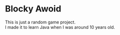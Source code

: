 # Blocky Awoid
This is just a random game project.  
I made it to learn Java when I was around 10 years old.